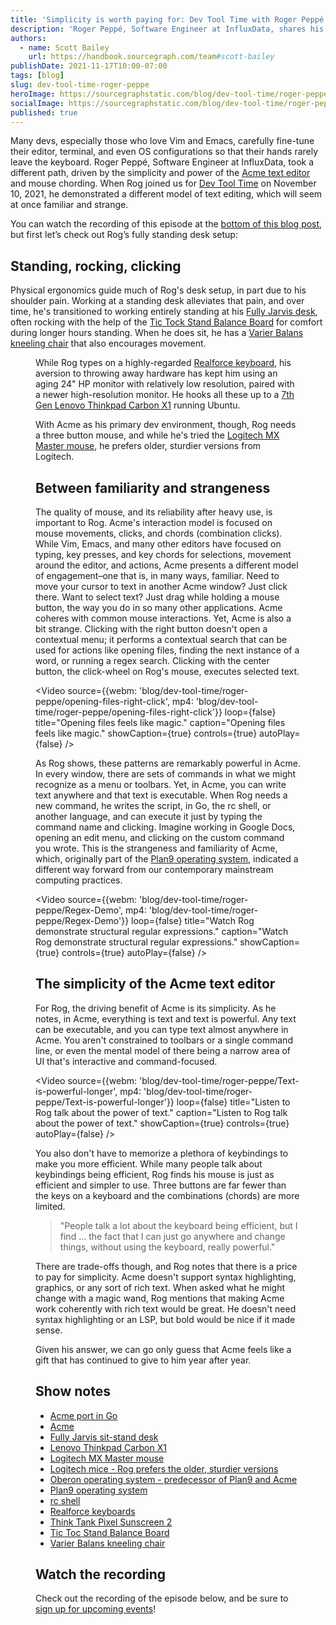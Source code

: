 ```yaml
---
title: 'Simplicity is worth paying for: Dev Tool Time with Roger Peppé'
description: 'Roger Peppé, Software Engineer at InfluxData, shares his standing desk setup, and how the Acme text editor and mouse chording drive his coding workflow.'
authors:
  - name: Scott Bailey
    url: https://handbook.sourcegraph.com/team#scott-bailey
publishDate: 2021-11-17T10:00-07:00
tags: [blog]
slug: dev-tool-time-roger-peppe
heroImage: https://sourcegraphstatic.com/blog/dev-tool-time/roger-peppe/linkedin.png
socialImage: https://sourcegraphstatic.com/blog/dev-tool-time/roger-peppe/linkedin.png
published: true
---
```


Many devs, especially those who love Vim and Emacs, carefully fine-tune their editor, terminal, and even OS configurations so that their hands rarely leave the keyboard. Roger Peppé, Software Engineer at InfluxData, took a different path, driven by the simplicity and power of the [Acme text editor](http://acme.cat-v.org/) and mouse chording. When Rog joined us for [Dev Tool Time](https://info.sourcegraph.com/dev-tool-time) on November 10, 2021, he demonstrated a different model of text editing, which will seem at once familiar and strange.

You can watch the recording of this episode at the [bottom of this blog post](#Watch-the-recording), but first let’s check out Rog’s fully standing desk setup:

## Standing, rocking, clicking

Physical ergonomics guide much of Rog's desk setup, in part due to his shoulder pain. Working at a standing desk alleviates that pain, and over time, he's transitioned to working entirely standing at his [Fully Jarvis desk](https://www.fully.com/standing-desks/jarvis-adjustable-height-desk-bamboo.html), often rocking with the help of the [Tic Tock Stand Balance Board]() for comfort during longer hours standing. When he does sit, he has a [Varier Balans kneeling chair](https://varierchairs.com/kneeling-chairs/variable-balans/) that also encourages movement.

<Figure
  src="https://sourcegraphstatic.com/blog/dev-tool-time/roger-peppe/hardware_cropped.jpg"
  alt="Rog's current desk setup" 
/>

While Rog types on a highly-regarded [Realforce keyboard](https://www.realforce.co.jp/en/), his aversion to throwing away hardware has kept him using an aging 24" HP monitor with relatively low resolution, paired with a newer high-resolution monitor. He hooks all these up to a [7th Gen Lenovo Thinkpad Carbon X1](https://www.lenovo.com/us/en/p/laptops/thinkpad/thinkpadx1/x1-carbon-gen-7/22tp2txx17g) running Ubuntu.

With Acme as his primary dev environment, though, Rog needs a three button mouse, and while he's tried the [Logitech MX Master mouse](https://www.logitech.com/en-us/products/mice/mx-master-3.html), he prefers older, sturdier versions from Logitech.

## Between familiarity and strangeness

The quality of mouse, and its reliability after heavy use, is important to Rog. Acme's interaction model is focused on mouse movements, clicks, and chords (combination clicks). While Vim, Emacs, and many other editors have focused on typing, key presses, and key chords for selections, movement around the editor, and actions, Acme presents a different model of engagement–one that is, in many ways, familiar. Need to move your cursor to text in another Acme window? Just click there. Want to select text? Just drag while holding a mouse button, the way you do in so many other applications. Acme coheres with common mouse interactions. Yet, Acme is also a bit strange. Clicking with the right button doesn't open a contextual menu; it performs a contextual search that can be used for actions like opening files, finding the next instance of a word, or running a regex search. Clicking with the center button, the click-wheel on Rog's mouse, executes selected text.

<Video 
  source={{webm: 'blog/dev-tool-time/roger-peppe/opening-files-right-click', mp4: 'blog/dev-tool-time/roger-peppe/opening-files-right-click'}} 
  loop={false}
  title="Opening files feels like magic." 
  caption="Opening files feels like magic."
  showCaption={true}
  controls={true}
  autoPlay={false}
/>

As Rog shows, these patterns are remarkably powerful in Acme. In every window, there are sets of commands in what we might recognize as a menu or toolbars. Yet, in Acme, you can write text anywhere and that text is executable. When Rog needs a new command, he writes the script, in Go, the rc shell, or another language, and can execute it just by typing the command name and clicking. Imagine working in Google Docs, opening an edit menu, and clicking on the custom command you wrote. This is the strangeness and familiarity of Acme, which, originally part of the [Plan9 operating system](http://9p.io/plan9/), indicated a different way forward from our contemporary mainstream computing practices.

<Video 
  source={{webm: 'blog/dev-tool-time/roger-peppe/Regex-Demo', mp4: 'blog/dev-tool-time/roger-peppe/Regex-Demo'}} 
  loop={false}
  title="Watch Rog demonstrate structural regular expressions." 
  caption="Watch Rog demonstrate structural regular expressions."
  showCaption={true}
  controls={true}
  autoPlay={false}
/>

## The simplicity of the Acme text editor

For Rog, the driving benefit of Acme is its simplicity. As he notes, in Acme, everything is text and text is powerful. Any text can be executable, and you can type text almost anywhere in Acme. You aren't constrained to toolbars or a single command line, or even the mental model of there being a narrow area of UI that's interactive and command-focused.

<Video 
  source={{webm: 'blog/dev-tool-time/roger-peppe/Text-is-powerful-longer', mp4: 'blog/dev-tool-time/roger-peppe/Text-is-powerful-longer'}} 
  loop={false}
  title="Listen to Rog talk about the power of text." 
  caption="Listen to Rog talk about the power of text."
  showCaption={true}
  controls={true}
  autoPlay={false}
/>

You also don't have to memorize a plethora of keybindings to make you more efficient. While many people talk about keybindings being efficient, Rog finds his mouse is just as efficient and simpler to use. Three buttons are far fewer than the keys on a keyboard and the combinations (chords) are more limited.

> "People talk a lot about the keyboard being efficient, but I find ... the fact that I can just go anywhere and change things, without using the keyboard, really powerful."

There are trade-offs though, and Rog notes that there is a price to pay for simplicity. Acme doesn't support syntax highlighting, graphics, or any sort of rich text. When asked what he might change with a magic wand, Rog mentions that making Acme work coherently with rich text would be great. He doesn't need syntax highlighting or an LSP, but bold would be nice if it made sense.

Given his answer, we can go only guess that Acme feels like a gift that has continued to give to him year after year.

## Show notes

- [Acme port in Go](https://github.com/9fans/go)
- [Acme](http://acme.cat-v.org/)
- [Fully Jarvis sit-stand desk](https://www.fully.com/standing-desks/jarvis-adjustable-height-desk-bamboo.html)
- [Lenovo Thinkpad Carbon X1](https://www.lenovo.com/us/en/p/laptops/thinkpad/thinkpadx1/x1-carbon-gen-7/22tp2txx17g)
- [Logitech MX Master mouse](https://www.logitech.com/en-us/products/mice/mx-master-3.html)
- [Logitech mice - Rog prefers the older, sturdier versions](https://www.logitech.com/en-us/products/mice.html)
- [Oberon operating system - predecessor of Plan9 and Acme](<https://en.wikipedia.org/wiki/Oberon_(operating_system)>)
- [Plan9 operating system](http://9p.io/plan9/)
- [rc shell](http://doc.cat-v.org/plan_9/4th_edition/papers/rc)
- [Realforce keyboards](https://www.realforce.co.jp/en/)
- [Think Tank Pixel Sunscreen 2](https://www.thinktankphoto.com/products/pixel-sunscreen-v2)
- [Tic Toc Stand Balance Board](https://www.fully.com/tic-toc-stand-balance-board.html)
- [Varier Balans kneeling chair](https://varierchairs.com/kneeling-chairs/variable-balans/)

## Watch the recording

Check out the recording of the episode below, and be sure to [sign up for upcoming events](https://info.sourcegraph.com/dev-tool-time)!

<YouTube 
  title="Dev Tool Time with Roger Peppé"
  id="EhsYGnEiRek"
/>
